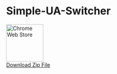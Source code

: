 # Simple-UA-Switcher
<a href="https://addons.mozilla.org/ko/firefox/addon/simple-ua-switcher/"><img src="https://github.com/anaclumos/bing-chat-for-all-browsers/blob/be6dcc246622edee2d77bb42c603b34c1dd7beff/misc/firefox-download.png?raw=true" alt="Chrome Web Store" height="100" /></a><br>
<a href='https://github.com/DM-09/Simple-UA-Switcher/releases'>Download Zip File</a>
